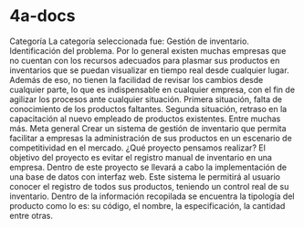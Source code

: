 # 4a-docs
Categoría La categoría seleccionada fue: Gestión de inventario.  Identificación del problema.  Por lo general existen muchas empresas que no cuentan con los recursos adecuados para plasmar sus productos en inventarios que se puedan visualizar en tiempo real desde cualquier lugar. Además de eso, no tienen la facilidad de revisar los cambios desde cualquier parte, lo que es indispensable en cualquier empresa, con el fin de agilizar los procesos ante cualquier situación. Primera situación, falta de conocimiento de los productos faltantes. Segunda situación, retraso en la capacitación al nuevo empleado de productos existentes. Entre muchas más.  Meta general  Crear un sistema de gestión de inventario que permita facilitar a empresas la administración de sus productos en un escenario de competitividad en el mercado.  ¿Qué proyecto pensamos realizar?  El objetivo del proyecto es evitar el registro manual de inventario en una empresa. Dentro de este proyecto se llevará a cabo la implementación de una base de datos con interfaz web. Este sistema le permitirá al usuario conocer el registro de todos sus productos, teniendo un control real de su inventario. Dentro de la información recopilada se encuentra la tipología del producto como lo es: su código, el nombre, la especificación, la cantidad entre otras.
